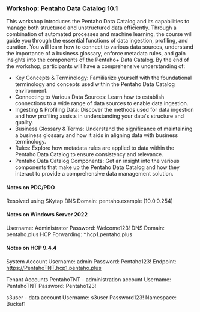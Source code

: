 ### Workshop: Pentaho Data Catalog 10.1

This workshop introduces the Pentaho Data Catalog and its capabilities to manage both structured and unstructured data efficiently. Through a combination of automated processes and machine learning, the course will guide you through the essential functions of data ingestion, profiling, and curation. You will learn how to connect to various data sources, understand the importance of a business glossary, enforce metadata rules, and gain insights into the components of the Pentaho+ Data Catalog.
By the end of the workshop, participants will have a comprehensive understanding of:

- Key Concepts & Terminology: Familiarize yourself with the foundational terminology and concepts used within the Pentaho Data Catalog environment.
- Connecting to Various Data Sources: Learn how to establish connections to a wide range of data sources to enable data ingestion.
- Ingesting & Profiling Data: Discover the methods used for data ingestion and how profiling assists in understanding your data's structure and quality.
- Business Glossary & Terms: Understand the significance of maintaining a business glossary and how it aids in aligning data with business terminology.
- Rules: Explore how metadata rules are applied to data within the Pentaho Data Catalog to ensure consistency and relevance.
- Pentaho Data Catalog Components: Get an insight into the various components that make up the Pentaho Data Catalog and how they interact to provide a comprehensive data management solution.

#### Notes on PDC/PDO

Resolved using SKytap DNS
Domain: pentaho.example (10.0.0.254)


#### Notes on Windows Server 2022

Username: Administrator
Password: Welcome123!
DNS Domain: pentaho.plus
HCP Forwarding: *.hcp1.pentaho.plus

#### Notes on HCP 9.4.4

System Account
Username: admin
Password: Pentaho123!
Endpoint: https://PentahoTNT.hcp1.pentaho.plus

Tenant Accounts
PentahoTNT - administration account
Username: PentahoTNT
Password: Pentaho123!

s3user - data account
Username: s3user
Password123!
Namespace: Bucket1

